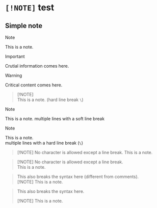 # `[!NOTE]` test

## Simple note
> [!NOTE]
> This is a note.

> [!IMPORTANT]
> Crutial information comes here.

> [!WARNING]
> Critical content comes here.

> [!NOTE]\
> This is a note. (hard line break `\`)

> [!NOTE]
> This is a note.
> multiple lines with a soft line break

> [!NOTE]
> This is a note.\
> multiple lines with a hard line break (`\`)

> [!NOTE] No character is allowed except a line break.
> This is a note.

> [!NOTE] No character is allowed except a line break.\
> This is a note.

> This also breaks the syntax here (different from comments).\
> [!NOTE]
> This is a note.

> This also breaks the syntax here.
> 
> [!NOTE]
> This is a note.
